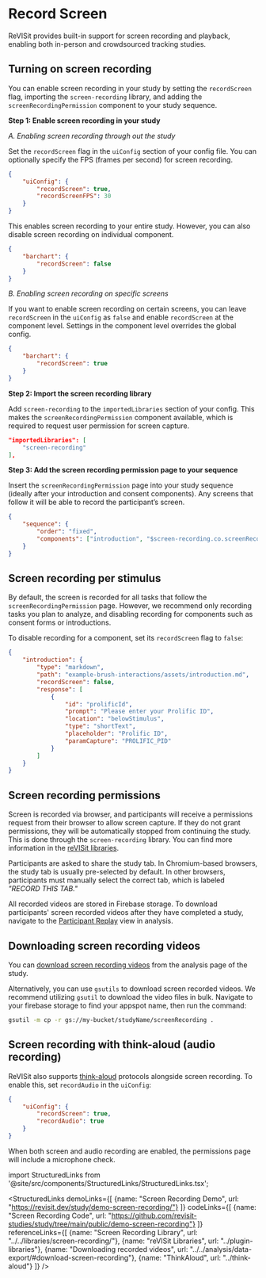 # Record Screen
 
ReVISit provides built-in support for screen recording and playback, enabling both in-person and crowdsourced tracking studies.

## Turning on screen recording 

You can enable screen recording in your study by setting the `recordScreen` flag, importing the `screen-recording` library, and adding the `screenRecordingPermission` component to your study sequence.

**Step 1: Enable screen recording in your study**

*A. Enabling screen recording through out the study*

Set the `recordScreen` flag in the `uiConfig` section of your config file. You can optionally specify the FPS (frames per second) for screen recording.

```json
{
    "uiConfig": {
        "recordScreen": true,
        "recordScreenFPS": 30
    }
}
```

This enables screen recording to your entire study. However, you can also disable screen recording on individual component.

```json
{
    "barchart": {
        "recordScreen": false
    }
}
```

*B. Enabling screen recording on specific screens*

If you want to enable screen recording on certain screens, you can leave `recordScreen` in the `uiConfig` as `false` and enable `recordScreen` at the component level. Settings in the component level overrides the global config. 

```json
{
    "barchart": {
        "recordScreen": true
    }
}
```

**Step 2: Import the screen recording library**

Add `screen-recording` to the `importedLibraries` section of your config. This makes the `screenRecordingPermission` component available, which is required to request user permission for screen capture.

```json
"importedLibraries": [
    "screen-recording"
],
```

**Step 3: Add the screen recording permission page to your sequence**

Insert the `screenRecordingPermission` page into your study sequence (ideally after your introduction and consent components). Any screens that follow it will be able to record the participant’s screen.

```json
{
    "sequence": {
        "order": "fixed",
        "components": ["introduction", "$screen-recording.co.screenRecordingPermission", "external_website", "barChart"]
    }
}
```

## Screen recording per stimulus

By default, the screen is recorded for all tasks that follow the `screenRecordingPermission` page. However, we recommend only recording tasks you plan to analyze, and disabling recording for components such as consent forms or introductions.

To disable recording for a component, set its `recordScreen` flag to `false`:

```json
{
    "introduction": {
        "type": "markdown",
        "path": "example-brush-interactions/assets/introduction.md",
        "recordScreen": false,
        "response": [
            {
                "id": "prolificId",
                "prompt": "Please enter your Prolific ID",
                "location": "belowStimulus",
                "type": "shortText",
                "placeholder": "Prolific ID",
                "paramCapture": "PROLIFIC_PID"
            }
        ]
    }
}
```

## Screen recording permissions

Screen is recorded via browser, and participants will receive a permissions request from their browser to allow screen capture. If they do not grant permissions, they will be automatically stopped from continuing the study. This is done through the `screen-recording` library. You can find more information in the [reVISit libraries](./plugin-libraries.md).

Participants are asked to share the study tab. In Chromium-based browsers, the study tab is usually pre-selected by default. In other browsers, participants must manually select the correct tab, which is labeled _"RECORD THIS TAB."_

All recorded videos are stored in Firebase storage. To download participants' screen recorded videos after they have completed a study, navigate to the [Participant Replay](../analysis/participant-replay.md) view in analysis. 

## Downloading screen recording videos

You can [download screen recording videos](../analysis/data-export.md#download-screen-recording) from the analysis page of the study.

Alternatively, you can use `gsutils` to download screen recorded videos. We recommend utilizing `gsutil` to download the video files in bulk. Navigate to your firebase storage to find your appspot name, then run the command:

```bash
gsutil -m cp -r gs://my-bucket/studyName/screenRecording .
```

## Screen recording with think-aloud (audio recording)

ReVISit also supports [think-aloud](../think-aloud) protocols alongside screen recording. To enable this, set `recordAudio` in the `uiConfig`:

```json
{
    "uiConfig": {
        "recordScreen": true,
        "recordAudio": true
    }
}
```

When both screen and audio recording are enabled, the permissions page will include a microphone check.

<!-- Importing links -->
import StructuredLinks from '@site/src/components/StructuredLinks/StructuredLinks.tsx';

<StructuredLinks
    demoLinks={[
        {name: "Screen Recording Demo", url: "https://revisit.dev/study/demo-screen-recording/"}
    ]}
    codeLinks={[
        {name: "Screen Recording Code", url: "https://github.com/revisit-studies/study/tree/main/public/demo-screen-recording"}
    ]}
    referenceLinks={[
        {name: "Screen Recording Library", url: "../../libraries/screen-recording/"},
        {name: "reVISit Libraries", url: "../plugin-libraries"},
        {name: "Downloading recorded videos", url: "../../analysis/data-export/#download-screen-recording"},
        {name: "ThinkAloud", url: "../think-aloud"}
    ]}
/>
